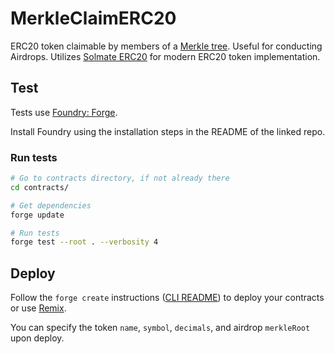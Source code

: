 # MerkleClaimERC20

ERC20 token claimable by members of a [Merkle tree](https://en.wikipedia.org/wiki/Merkle_tree). Useful for conducting Airdrops. Utilizes [Solmate ERC20](https://github.com/Rari-Capital/solmate/blob/main/src/tokens/ERC20.sol) for modern ERC20 token implementation.

## Test

Tests use [Foundry: Forge](https://github.com/gakonst/foundry).

Install Foundry using the installation steps in the README of the linked repo.

### Run tests

```bash
# Go to contracts directory, if not already there
cd contracts/

# Get dependencies
forge update

# Run tests
forge test --root . --verbosity 4
```

## Deploy

Follow the `forge create` instructions ([CLI README](https://github.com/gakonst/foundry/blob/master/cli/README.md#build)) to deploy your contracts or use [Remix](https://remix.ethereum.org/).

You can specify the token `name`, `symbol`, `decimals`, and airdrop `merkleRoot` upon deploy.
